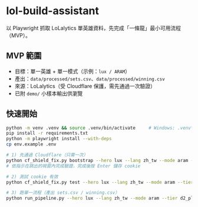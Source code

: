 # lol-build-assistant

以 Playwright 抓取 LoLalytics 單英雄資料，先完成「一條龍」最小可用流程（MVP）。

## MVP 範圍
- 目標：單一英雄 + 單一模式（示例：`lux / ARAM`）
- 產出：`data/processed/sets.csv`、`data/processed/winning.csv`
- 來源：LoLalytics（受 Cloudflare 保護，需先通過一次驗證）
- 已附 `demo/` 小樣本輸出供瀏覽

## 快速開始
```bash
python -m venv .venv && source .venv/bin/activate     # Windows: .venv\Scripts\activate
pip install -r requirements.txt
python -m playwright install --with-deps
cp env.example .env

# 1) 先通過 Cloudflare（只需一次）
python cf_shield_fix.py bootstrap --hero lux --lang zh_tw --mode aram --tier d2_plus --patch 7 --state data/cf_state.json
# 依指示在跳出的視窗內完成驗證，完成後按 Enter 儲存 cookie

# 2) 測試 cookie 有效
python cf_shield_fix.py test --hero lux --lang zh_tw --mode aram --tier d2_plus --patch 7 --state data/cf_state.json

# 3) 跑單一流程（產出 sets.csv / winning.csv）
python run_pipeline.py --hero lux --lang zh_tw --mode aram --tier d2_plus --patch 7 --state data/cf_state.json --out data/processed
